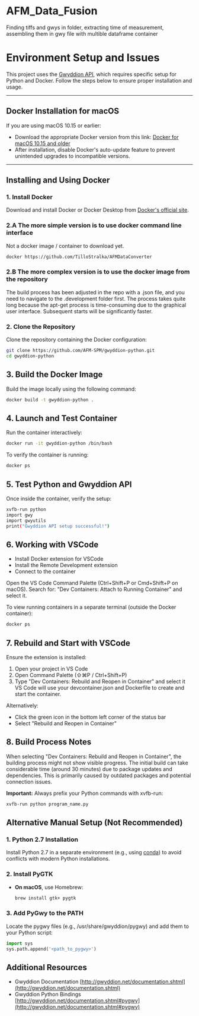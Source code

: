# AFM_Data_Fusion
Finding tiffs and gwys in folder, extracting time of measurement, assembling  them in gwy file with multible dataframe container 


# Environment Setup and Issues

This project uses the [Gwyddion API](http://gwyddion.net/documentation.shtml), which requires specific setup for Python and Docker. Follow the steps below to ensure proper installation and usage.

---

## **Docker Installation for macOS**

If you are using macOS 10.15 or earlier:
- Download the appropriate Docker version from this link:
  [Docker for macOS 10.15 and older](https://desktop.docker.com/mac/main/amd64/93002/Docker.dmg)
- After installation, disable Docker's auto-update feature to prevent unintended upgrades to incompatible versions.

---

## **Installing and Using Docker**

### **1. Install Docker**
Download and install Docker or Docker Desktop from [Docker's official site](https://www.docker.com/).


### **2.A The more simple version is to use docker command line interface** 
Not a docker image / container to download yet. 
```bash
docker https://github.com/TilloStralka/AFMDataConverter
```

### **2.B The more complex version is to use the docker image from the repository**

The build process has been adjusted in the repo with a .json file, and you need to navigate to the .development folder first.
The process takes quite long because the apt-get process is time-consuming due to the graphical user interface. Subsequent starts will be significantly faster.


### **2. Clone the Repository**
Clone the repository containing the Docker configuration:
```bash
git clone https://github.com/AFM-SPM/gwyddion-python.git
cd gwyddion-python
```

## **3. Build the Docker Image**
Build the image locally using the following command:

```bash
docker build -t gwyddion-python .
```

## **4. Launch and Test Container**
Run the container interactively:
```bash
docker run -it gwyddion-python /bin/bash
```

To verify the container is running:
```bash
docker ps
```



## **5. Test Python and Gwyddion API**
Once inside the container, verify the setup:

```bash
xvfb-run python
import gwy
import gwyutils
print("Gwyddion API setup successful!")
```

## **6. Working with VSCode**
- Install Docker extension for VSCode
- Install the Remote Development extension
- Connect to the container

Open the VS Code Command Palette (Ctrl+Shift+P or Cmd+Shift+P on macOS).
Search for: "Dev Containers: Attach to Running Container" and select it.

To view running containers in a separate terminal (outside the Docker container):
```bash
docker ps
```

## **7. Rebuild and Start with VSCode**
Ensure the extension is installed:
1. Open your project in VS Code
2. Open Command Palette (⇧⌘P / Ctrl+Shift+P)
3. Type "Dev Containers: Rebuild and Reopen in Container" and select it
VS Code will use your devcontainer.json and Dockerfile to create and start the container.

Alternatively:
- Click the green icon in the bottom left corner of the status bar
- Select "Rebuild and Reopen in Container"

## **8. Build Process Notes**
When selecting "Dev Containers: Rebuild and Reopen in Container", the building process might not show visible progress. The initial build can take considerable time (around 30 minutes) due to package updates and dependencies. This is primarily caused by outdated packages and potential connection issues.

**Important:** Always prefix your Python commands with xvfb-run:
```bash
xvfb-run python program_name.py
```



## **Alternative Manual Setup (Not Recommended)**

### **1. Python 2.7 Installation**
Install Python 2.7 in a separate environment (e.g., using [conda](https://docs.conda.io/)) to avoid conflicts with modern Python installations.

### **2. Install PyGTK**
- **On macOS**, use Homebrew:
  ```bash
  brew install gtk+ pygtk
  ```

### **3. Add PyGwy to the PATH**
Locate the pygwy files (e.g., /usr/share/gwyddion/pygwy) and add them to your Python script:

```python
import sys
sys.path.append('<path_to_pygwy>')
```

## **Additional Resources**
- Gwyddion Documentation
  [http://gwyddion.net/documentation.shtml](http://gwyddion.net/documentation.shtml)
- Gwyddion Python Bindings
  [http://gwyddion.net/documentation.shtml#pygwy](http://gwyddion.net/documentation.shtml#pygwy)
